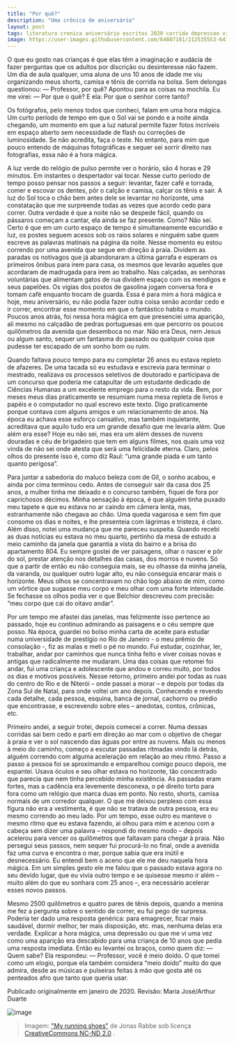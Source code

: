 ```yaml
---
title: "Por quê?"
description: "Uma crônica de aniversário"
layout: post
tags: literatura cronica aniversário escritos 2020 corrida depressao vida cronicas
image: https://user-images.githubusercontent.com/64807181/212535553-64134719-3360-46f0-bd78-5529266e7291.png
---
```


O que eu gosto nas crianças é que elas têm a imaginação e audácia de fazer perguntas que os adultos por discrição ou desinteresse não fazem. Um dia de aula qualquer, uma aluna de uns 10 anos de idade me viu organizando meus shorts, camisa e tênis de corrida na bolsa. Sem delongas questionou: — Professor, por quê? Apontou para as coisas na mochila. Eu me virei: — Por que o quê? E ela: Por que o senhor corre tanto?

Os fotógrafos, pelo menos todos que conheci, falam em uma hora mágica. Um curto período de tempo em que o Sol vai se pondo e a noite ainda chegando, um momento em que a luz natural permite fazer fotos incríveis em espaço aberto sem necessidade de flash ou correções de luminosidade. Se não acredita, faça o teste. No entanto, para mim que pouco entendo de máquinas fotográficas e sequer sei sorrir direito nas fotografias, essa não é a hora mágica.

A luz verde do relógio de pulso permite ver o horário, são 4 horas e 29 minutos. Em instantes o despertador vai tocar. Nesse curto período de tempo posso pensar nos passos a seguir: levantar, fazer café e torrada, comer e escovar os dentes, pôr o calção e camisa, calçar os tênis e sair. A luz do Sol toca o chão bem antes dele se levantar no horizonte, uma constatação que me surpreende todas as vezes que acordo cedo para correr. Outra verdade é que a noite não se despede fácil, quando os pássaros começam a cantar, ela ainda se faz presente. Como? Não sei. Certo é que em um curto espaço de tempo é simultaneamente escuridão e luz, os postes seguem acesos sob os raios solares e ninguém sabe quem escreve as palavras matinais na página da noite. Nesse momento eu estou correndo por uma avenida que segue em direção à praia. Dividem as paradas os notívagos que já abandonaram a última garrafa e esperam os primeiros ônibus para irem para casa, os mesmos que levarão aqueles que acordaram de madrugada para irem ao trabalho. Nas calçadas, as senhoras voluntárias que alimentam gatos de rua dividem espaço com os mendigos e seus papelões. Os vigias dos postos de gasolina jogam conversa fora e tomam café enquanto trocam de guarda. Essa é para mim a hora mágica e hoje, meu aniversário, eu não podia fazer outra coisa senão acordar cedo e ir correr, encontrar esse momento em que o fantástico habita o mundo. Poucos anos atrás, foi nessa hora mágica em que presenciei uma aparição, ali mesmo no calçadão de pedras portuguesas em que percorro os poucos quilômetros da avenida que desemboca no mar. Não era Deus, nem Jesus ou algum santo, sequer um fantasma do passado ou qualquer coisa que pudesse ter escapado de um sonho bom ou ruim.

Quando faltava pouco tempo para eu completar 26 anos eu estava repleto de afazeres. De uma tacada só eu estudava e escrevia para terminar o mestrado, realizava os processos seletivos de doutorado e participava de um concurso que poderia me catapultar de um estudante dedicado de Ciências Humanas a um excelente emprego para o resto da vida. Bem, por meses meus dias praticamente se resumiam numa mesa repleta de livros e papéis e o computador no qual escrevo este texto. Digo praticamente porque contava com alguns amigos e um relacionamento de anos. Na época eu achava esse esforço cansativo, mas também inquietante, acreditava que aquilo tudo era um grande desafio que me levaria além. Que além era esse? Hoje eu não sei, mas era um além desses de nuvens douradas e céu de brigadeiro que tem em alguns filmes, nos quais uma voz vinda de não sei onde atesta que será uma felicidade eterna. Claro, pelos olhos do presente isso é, como diz Raul: “uma grande piada e um tanto quanto perigosa”.

Para juntar a sabedoria do maluco beleza com de Gil, o sonho acabou, e ainda por cima terminou cedo. Antes de conseguir sair da casa dos 25 anos, a mulher tinha me deixado e o concurso também, fiquei de fora por caprichosos décimos.  Minha sensação à época, é que alguém tinha puxado meu tapete e que eu estava no ar caindo em câmera lenta, mas, estranhamente não chegava ao chão. Uma queda vagarosa e sem fim que consome os dias e noites, e lhe presenteia com lágrimas e tristeza, é claro. Além disso, notei uma mudança que me pareceu suspeita. Quando recebi as duas notícias eu estava no meu quarto, pertinho da mesa de estudo a meio caminho da janela que garantia a vista do bairro e a brisa do apartamento 804. Eu sempre gostei de ver paisagens, olhar o nascer e pôr do sol, prestar atenção nos detalhes das casas, dos morros e nuvens. Só que a partir de então eu não conseguia mais, se eu olhasse da minha janela, da varanda, ou qualquer outro lugar alto, eu não conseguia encarar mais o horizonte. Meus olhos se concentravam no chão logo abaixo de mim, como um vórtice que sugasse meu corpo e meu olhar com uma forte intensidade. Se fechasse os olhos podia ver o que Belchior descreveu com precisão: “meu corpo que cai do oitavo andar”.

Por um tempo me afastei das janelas, mas felizmente isso pertence ao passado, hoje eu continuo admirando as paisagens e o céu sempre que posso. Na época, guardei no bolso minha carta de aceite para estudar numa universidade de prestígio no Rio de Janeiro - o meu prêmio de consolação -, fiz as malas e meti o pé no mundo. Fui estudar, cozinhar, ler, trabalhar, andar por caminhos que nunca tinha feito e viver coisas novas e antigas que radicalmente me mudaram. Uma das coisas que retomei foi andar, fui uma criança e adolescente que andou e correu muito, por todos os dias e motivos possíveis. Nesse retorno, primeiro andei por todas as ruas do centro do Rio e de Niterói – onde passei a morar – e depois por todas da Zona Sul de Natal, para onde voltei um ano depois. Conhecendo e revendo cada detalhe, cada pessoa, esquina, banca de jornal, cachorro ou prédio que encontrasse, e escrevendo sobre eles – anedotas, contos, crônicas, etc. 

Primeiro andei, a seguir trotei, depois comecei a correr. Numa dessas corridas sai bem cedo e parti em direção ao mar com o objetivo de chegar à praia e ver o sol nascendo das águas por entre as nuvens. Mais ou menos à meio do caminho, começo a escutar passadas ritmadas vindo lá detrás, alguém correndo com alguma aceleração em relação ao meu ritmo. Passo a passo a pessoa foi se aproximando e emparelhou comigo pouco depois, me espantei. Usava óculos e seu olhar estava no horizonte, tão concentrado que parecia que nem tinha percebido minha existência. As passadas eram fortes, mas a cadência era levemente desconexa, o pé direito torto para fora como um relógio que marca duas em ponto. No resto, shorts, camisa normais de um corredor qualquer. O que me deixou perplexo com essa figura não era a vestimenta, é que não se tratava de outra pessoa, era eu mesmo correndo ao meu lado. Por um tempo, esse outro eu manteve o mesmo ritmo que eu estava fazendo, ai olhou para mim e acenou com a cabeça sem dizer uma palavra – respondi do mesmo modo – depois acelerou para vencer os quilômetros que faltavam para chegar à praia. Não persegui seus passos, nem sequer fui procurá-lo no final, onde a avenida faz uma curva e encontra o mar, porque sabia que era inútil e desnecessário. Eu entendi bem o aceno que ele me deu naquela hora mágica. Em um simples gesto ele me falou que o passado estava agora no seu devido lugar, que eu vivia outro tempo e se quisesse mesmo ir além – muito além do que eu sonhara com 25 anos –, era necessário acelerar esses novos passos.

Mesmo 2500 quilômetros e quatro pares de tênis depois, quando a menina me fez a pergunta sobre o sentido de correr, eu fui pego de surpresa. Poderia ter dado uma resposta genérica: para emagrecer, ficar mais saudável, dormir melhor, ter mais disposição, etc. mas, nenhuma delas era verdade. Explicar a hora mágica, uma depressão ou que me vi uma vez como uma aparição era descabido para uma criança de 10 anos que pedia uma resposta imediata. Então eu levantei os braços, como quem diz: — Quem sabe? Ela respondeu: — Professor, você é meio doido. O que tomei como um elogio, porque ela também considera “meio doido” muito do que admira, desde as músicas e pulseiras feitas à mão que gosta até os penteados afro que tanto que queria usar. 

Publicado originalmente em janeiro de 2020.
Revisão: Maria José/Arthur Duarte

![image](https://user-images.githubusercontent.com/64807181/212535553-64134719-3360-46f0-bd78-5529266e7291.png)
> Imagem: ["My running shoes"](https://www.flickr.com/photos/41894176156@N01/342872993) de Jonas Rabbe sob licença [CreativeCommons NC-ND 2.0](https://creativecommons.org/licenses/by-nd-nc/2.0/jp/deed.en) . 
